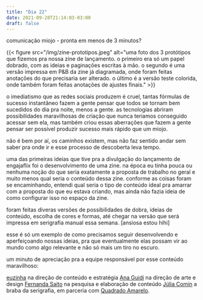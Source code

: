```yaml
---
title: "Dia 22"
date: 2021-09-28T21:14:03-03:00
draft: false
---
```


comunicação miojo - pronta em menos de 3 minutos?

{{< figure src="/img/zine-prototipos.jpeg" alt="uma foto dos 3 protótipos que fizemos pra nossa zine de lançamento. o primeiro era só um papel dobrado, com as ideias e paginações escritas à mão. o segundo é uma versão impressa em P&B da zine já diagramada, onde foram feitas anotações do que precisaria ser alterado. o último é a versão teste colorida, onde também foram feitas anotações de ajustes finais." >}}

o imediatismo que as redes sociais produzem é cruel, tantas fórmulas de sucesso instantâneo fazem a gente pensar que todos se tornam bem sucedidos do dia pra noite, menos a gente. as tecnologias abriram possibilidades maravilhosas de criação que nunca teriamos conseguido acessar sem ela, mas também criou essas aberrações que fazem a gente pensar ser possível produzir sucesso mais rápido que um miojo. 

não é bem por aí, os caminhos existem, mas não faz sentido andar sem saber pra onde ir e esse processo de descoberta leva tempo. 

uma das primeiras ideias que tive pra a divulgação do lançamento de engajaflix foi o desenvolvimento de uma zine. na época eu tinha pouca ou nenhuma noção do que seria exatamente a proposta de trabalho no geral e muito menos qual seria o conteúdo dessa zine. conforme as coisas foram se encaminhando, entendi qual seria o tipo de conteúdo ideal pra amarrar com a proposta do que eu estava criando, mas ainda não fazia ideia de como configurar isso no espaço da zine.

foram feitas diveras versões de possibilidades de dobra, ideias de conteúdo, escolha de cores e formas, até chegar na versão que será impressa em serigrafia manual essa semana. [ansiosa estou hihi]

esse é só um exemplo de como precisamos seguir desenvolvendo e aperfeiçoando nossas ideias, pra que eventualmente elas possam vir ao mundo como algo relevante e não só mais um tiro no escuro. 

um minuto de apreciação pra a equipe responsável por esse conteúdo maravilhoso:

[euzinha](https://www.linkedin.com/in/juliagtr/) na direção de conteúdo e estratégia
[Ana Guidi](https://www.behance.net/anacguidi) na direção de arte e design
[Fernanda Saito](https://www.instagram.com/saitofff/) na pesquisa e elaboração de conteúdo
[Júlia Comin](https://www.instagram.com/cominj/) a braba da serigrafia, em parceria com [Quadrado Amarelo](https://www.instagram.com/quadradoammarelo/). 